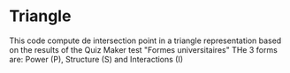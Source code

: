 # Triangle

This code compute de intersection point in a triangle representation
based on the results of the Quiz Maker test "Formes universitaires"
THe 3 forms are: Power (P), Structure (S) and Interactions (I)
